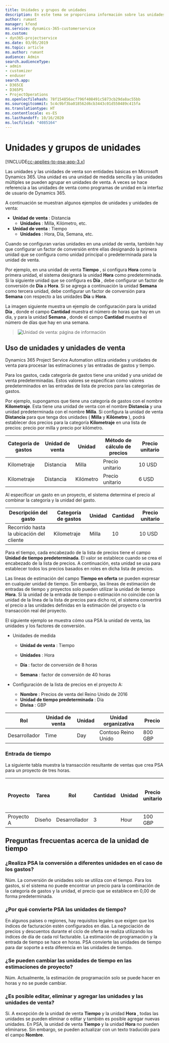 ```yaml
---
title: Unidades y grupos de unidades
description: En este tema se proporciona información sobre las unidades y las unidades de venta.
author: rumant
manager: kfend
ms.service: dynamics-365-customerservice
ms.custom:
- dyn365-projectservice
ms.date: 03/05/2019
ms.topic: article
ms.author: rumant
audience: Admin
search.audienceType:
- admin
- customizer
- enduser
search.app:
- D365CE
- D365PS
- ProjectOperations
ms.openlocfilehash: 78f154856acf796f408491c5873cb29da8ac55bb
ms.sourcegitcommit: 5c4c9bf3ba018562d6cb3443c01d550489c415fa
ms.translationtype: HT
ms.contentlocale: es-ES
ms.lasthandoff: 10/16/2020
ms.locfileid: "4085164"
---
```

# <a name="unit-groups-and-units"></a>Unidades y grupos de unidades

[!INCLUDE[cc-applies-to-psa-app-3.x](../includes/cc-applies-to-psa-app-3x.md)]

Las unidades y las unidades de venta son entidades básicas en Microsoft Dynamics 365. Una unidad es una unidad de medida sencilla y las unidades múltiples se pueden agrupar en unidades de venta. A veces se hace referencia a las unidades de venta como programas de unidad en la interfaz de usuario de Dynamics 365. 

A continuación se muestran algunos ejemplos de unidades y unidades de venta:
 
- **Unidad de venta** : Distancia 
    - **Unidades** : Milla, Kilómetro, etc.
- **Unidad de venta** : Tiempo
    - **Unidades** : Hora, Día, Semana, etc. 

Cuando se configuran varias unidades en una unidad de venta, también hay que configurar un factor de conversión entre ellas designando la primera unidad que se configura como unidad principal o predeterminada para la unidad de venta. 

Por ejemplo, en una unidad de venta **Tiempo** , si configura **Hora** como la primera unidad, el sistema designará la unidad **Hora** como predeterminada. Si la siguiente unidad que se configura es **Día** , debe configurar un factor de conversión de **Día** a **Hora**. Si se agrega a continuación la unidad **Semana** como tercera unidad, debe configurar un factor de conversión para **Semana** con respecto a las unidades **Día** u **Hora**. 

La imagen siguiente muestra un ejemplo de configuración para la unidad **Día** , donde el campo **Cantidad** muestra el número de horas que hay en un día, y para la unidad **Semana** , donde el campo **Cantidad** muestra el número de días que hay en una semana.

> ![Unidad de venta: página de información](media/advanced-2.png)

## <a name="using-units-and-unit-groups"></a>Uso de unidades y unidades de venta

Dynamics 365 Project Service Automation utiliza unidades y unidades de venta para procesar las estimaciones y las entradas de gastos y tiempo. 

Para los gastos, cada categoría de gastos tiene una unidad y una unidad de venta predeterminadas. Estos valores se especifican como valores predeterminados en las entradas de lista de precios para las categorías de gastos. 

Por ejemplo, supongamos que tiene una categoría de gastos con el nombre **Kilometraje**. Esta tiene una unidad de venta con el nombre **Distancia** y una unidad predeterminada con el nombre **Milla**. Si configura la unidad de venta **Distancia** para que tenga dos unidades ( **Milla** y **Kilómetro** ), podrá establecer dos precios para la categoría **Kilometraje** en una lista de precios: precio por milla y precio por kilómetro.

| Categoría de gastos  | Unidad de venta  | Unidad      | Método de cálculo de precios  | Precio unitario  |
|-------------------|---------------|-----------|-------------------|-------------------|
| Kilometraje           | Distancia      | Milla      | Precio unitario    | 10 USD            |
| Kilometraje           | Distancia      | Kilómetro | Precio unitario    |  6 USD            |

Al especificar un gasto en un proyecto, el sistema determina el precio al combinar la categoría y la unidad del gasto. 

| Descripción del gasto        | Categoría de gastos  | Unidad  | Cantidad  | Precio unitario   |
|----------------------------|---------------------|-------|-----------|----------------|
| Recorrido hasta la ubicación del cliente | Kilometraje             | Milla  | 10        | 10 USD         |

Para el tiempo, cada encabezado de la lista de precios tiene el campo **Unidad de tiempo predeterminada**. El valor se establece cuando se crea el encabezado de la lista de precios. A continuación, esta unidad se usa para establecer todos los precios basados en roles en dicha lista de precios.

Las líneas de estimación del campo **Tiempo en oferta** se pueden expresar en cualquier unidad de tiempo. Sin embargo, las líneas de estimación de entradas de tiempo y proyectos solo pueden utilizar la unidad de tiempo **Hora**. Si la unidad de la entrada de tiempo o estimación no coincide con la unidad de la línea de la lista de precios para dicho rol, el sistema convertirá el precio a las unidades definidas en la estimación del proyecto o la transacción real del proyecto.

El siguiente ejemplo se muestra cómo usa PSA la unidad de venta, las unidades y los factores de conversión.
- Unidades de medida

   - **Unidad de venta** : Tiempo 
   - **Unidades** : Hora 
    
    - **Día** : factor de conversión de 8 horas       
    - **Semana** : factor de conversión de 40 horas  
        
- Configuración de la lista de precios en el proyecto A:

    - **Nombre** : Precios de venta del Reino Unido de 2016 
    - **Unidad de tiempo predeterminada** : Día 
    - **Divisa** : GBP

| Rol      | Unidad de venta | Unidad | Unidad organizativa | Precio   |
|-----------|------------|------|---------------------|---------|
| Desarrollador | Time       | Day  | Contoso Reino Unido          | 800 GBP |

### <a name="time-entry"></a>Entrada de tiempo

La siguiente tabla muestra la transacción resultante de ventas que crea PSA para un proyecto de tres horas.


| Proyecto   | Tarea    | Rol      | Cantidad | Unidad  | Precio unitario | Importe de ventas sin facturar |
|-----------|---------|-----------|----------|-------|------------|-----------------------|
| Proyecto A | Diseño  | Desarrollador | 3        | Hour  | 100 GBP    | 300 GBP               |

## <a name="time-unit-faq"></a>Preguntas frecuentas acerca de la unidad de tiempo

### <a name="does-psa-convert-to-different-units-in-the-case-of-expenses"></a>¿Realiza PSA la conversión a diferentes unidades en el caso de los gastos?
Núm. La conversión de unidades solo se utiliza con el tiempo. Para los gastos, si el sistema no puede encontrar un precio para la combinación de la categoría de gastos y la unidad, el precio que se establece en 0,00 de forma predeterminada.

### <a name="why-does-psa-convert-time-units"></a>¿Por qué convierte PSA las unidades de tiempo?
En algunos países o regiones, hay requisitos legales que exigen que los índices de facturación estén configurados en días. La negociación de precios y descuentos durante el ciclo de oferta se realiza utilizando los índices de día de cada rol facturable. La estimación de programación y la entrada de tiempo se hace en horas. PSA convierte las unidades de tiempo para dar soporte a esta diferencia en las unidades de tiempo.

### <a name="can-time-units-be-changed-on-project-estimates"></a>¿Se pueden cambiar las unidades de tiempo en las estimaciones de proyecto?
Núm. Actualmente, la estimación de programación solo se puede hacer en horas y no se puede cambiar.

### <a name="can-units-and-unit-groups-be-edited-deleted-and-added"></a>¿Es posible editar, eliminar y agregar las unidades y las unidades de venta?
Sí. A excepción de la unidad de venta **Tiempo** y la unidad **Hora** , todas las unidades se pueden eliminar o editar y también es posible agregar nuevas unidades. En PSA, la unidad de venta **Tiempo** y la unidad **Hora** no pueden eliminarse. Sin embargo, se pueden actualizar con un texto traducido para el campo **Nombre**.
